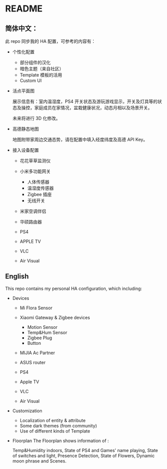# README
## 简体中文：
此 repo 同步我的 HA 配置，可参考的内容有：

- 个性化配置

    - 部分组件的汉化
    - 暗色主题（来自社区）
    - Template 模板的活用
    - Custom UI
 
- 活点平面图

    展示信息有：室内温湿度，PS4 开关状态及游玩游戏显示，开关及灯具等的状态及操控，家庭成员在家情况，盆栽健康状况，动态月相以及场景开关。
    
    未来将进行 3D 化修改。

- 高德静态地图
    
    地图附带家周边交通态势，请在配置中填入经度纬度及高德 API Key。
 
- 接入设备配置

    - 花花草草监测仪
    - 小米多功能网关
        
        - 人体传感器
        - 温湿度传感器
        - Zigbee 插座
        - 无线开关
        
    - 米家空调伴侣
    - 华硕路由器
    - PS4
    - APPLE TV
    - VLC
    - Air Visual
 
##  English
This repo contains my personal HA configuration, which including:

- Devices

    - Mi Flora Sensor
    - Xiaomi Gateway & Zigbee devices
            
        - Motion Sensor
        - Temp&Hum Sensor
        - Zigbee Plug
        - Button
        

    - MIJIA Ac Partner
    - ASUS router
    - PS4
    - Apple TV
    - VLC
    - Air Visual

- Customization

    - Localization of entity & attribute
    - Some dark themes (from community)
    - Use of different kinds of Template
 
- Floorplan
    The Floorplan shows information of :
    
    Temp&Humidity indoors, State of PS4 and Games' name playing, State of switches and light, Presence Detection, State of Flowers, Dynamic moon phrase and Scenes.
 


